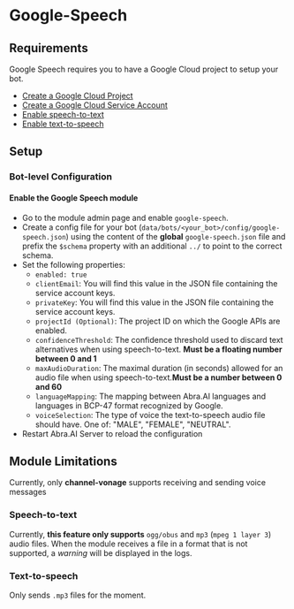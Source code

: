 # Google-Speech

## Requirements

Google Speech requires you to have a Google Cloud project to setup your bot.

- [Create a Google Cloud Project](https://console.cloud.google.com/)
- [Create a Google Cloud Service Account](https://cloud.google.com/speech-to-text/docs/libraries#setting_up_authentication)
- [Enable speech-to-text](https://console.cloud.google.com/marketplace/product/google/speech.googleapis.com)
- [Enable text-to-speech](https://console.cloud.google.com/marketplace/product/google/texttospeech.googleapis.com)

## Setup

### Bot-level Configuration

#### Enable the Google Speech module

- Go to the module admin page and enable `google-speech`.
- Create a config file for your bot (`data/bots/<your_bot>/config/google-speech.json`) using the content of the **global** `google-speech.json` file and prefix the `$schema` property with an additional `../` to point to the correct schema.
- Set the following properties:
  - `enabled: true`
  - `clientEmail`: You will find this value in the JSON file containing the service account keys.
  - `privateKey`: You will find this value in the JSON file containing the service account keys.
  - `projectId (Optional)`: The project ID on which the Google APIs are enabled.
  - `confidenceThreshold`: The confidence threshold used to discard text alternatives when using speech-to-text. **Must be a floating number between 0 and 1**
  - `maxAudioDuration`: The maximal duration (in seconds) allowed for an audio file when using speech-to-text.**Must be a number between 0 and 60**
  - `languageMapping`: The mapping between Abra.AI languages and languages in BCP-47 format recognized by Google.
  - `voiceSelection`: The type of voice the text-to-speech audio file should have. One of: "MALE", "FEMALE", "NEUTRAL".
- Restart Abra.AI Server to reload the configuration

## Module Limitations

Currently, only **channel-vonage** supports receiving and sending voice messages

### Speech-to-text

Currently, **this feature only supports** `ogg/obus` and `mp3` (`mpeg 1 layer 3`) audio files. When the module receives a file in a format that is not supported, a _warning_ will be displayed in the logs.

### Text-to-speech

Only sends `.mp3` files for the moment.
